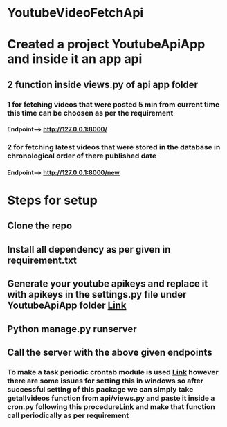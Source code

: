 # YoutubeVideoFetchApi

# Created a project YoutubeApiApp and inside it an app api
## 2 function inside views.py of api app folder 
### 1 for fetching videos that were posted 5 min from current time this time can be choosen as per the requirement
#### Endpoint--> http://127.0.0.1:8000/
### 2 for fetching latest videos that were stored in the database in chronological order of there published date
#### Endpoint--> http://127.0.0.1:8000/new

# Steps for setup 
## Clone the repo
## Install all dependency as per given in requirement.txt
## Generate your youtube apikeys and replace it with apikeys in the settings.py file under YoutubeApiApp folder [Link](https://developers.google.com/youtube/v3/getting-started)
## Python manage.py runserver
## Call the server with the above given endpoints

### To make a task periodic crontab module is used [Link](https://django-cron.readthedocs.io/en/latest/introduction.html) however there are some issues for setting this in windows so after successful setting of this package we can simply take getallvideos function from api/views.py  and paste it inside a cron.py following this procedure[Link](https://django-cron.readthedocs.io/en/latest/installation.html) and make that function call periodically as per requirement
